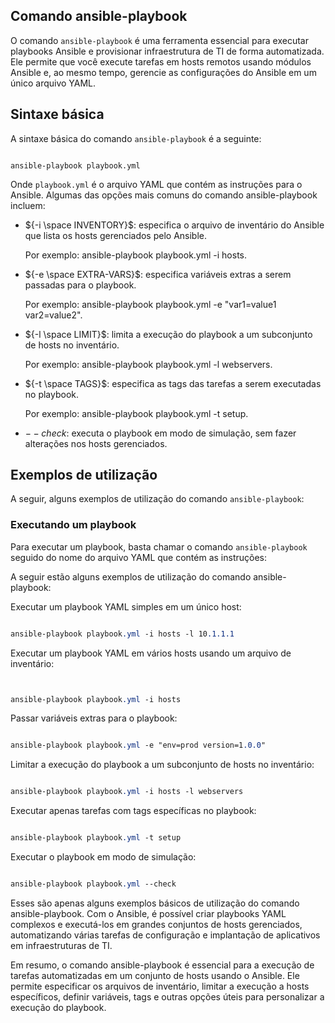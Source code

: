 Comando ansible-playbook
--------------------------------------------------

O comando `ansible-playbook` é uma ferramenta essencial para executar playbooks Ansible e provisionar infraestrutura de TI de forma automatizada. Ele permite que você execute tarefas em hosts remotos usando módulos Ansible e, ao mesmo tempo, gerencie as configurações do Ansible em um único arquivo YAML.

## Sintaxe básica

A sintaxe básica do comando `ansible-playbook` é a seguinte:
```console

ansible-playbook playbook.yml

```

Onde `playbook.yml` é o arquivo YAML que contém as instruções para o Ansible. Algumas das opções mais comuns do comando ansible-playbook incluem:



+ ${-i \space INVENTORY}$: especifica o arquivo de inventário do Ansible que lista os hosts gerenciados pelo Ansible. 
  
    Por exemplo:
    ansible-playbook playbook.yml -i hosts.

+ ${-e \space  EXTRA-VARS}$: especifica variáveis extras a serem passadas para o playbook. 
  
    Por exemplo: 
    ansible-playbook playbook.yml -e "var1=value1 var2=value2".

+ ${-l \space  LIMIT}$: limita a execução do playbook a um subconjunto de hosts no inventário. 
  
    Por exemplo: 
    ansible-playbook playbook.yml -l webservers.

+ ${-t \space  TAGS}$: especifica as tags das tarefas a serem executadas no playbook. 
  
    Por exemplo:
    ansible-playbook playbook.yml -t setup.

+ ${--check}$: executa o playbook em modo de simulação, sem fazer alterações nos hosts gerenciados.

## Exemplos de utilização

A seguir, alguns exemplos de utilização do comando `ansible-playbook`:

### Executando um playbook

Para executar um playbook, basta chamar o comando `ansible-playbook` seguido do nome do arquivo YAML que contém as instruções:

A seguir estão alguns exemplos de utilização do comando ansible-playbook:

Executar um playbook YAML simples em um único host:
```css

ansible-playbook playbook.yml -i hosts -l 10.1.1.1

```

Executar um playbook YAML em vários hosts usando um arquivo de inventário:
```css


ansible-playbook playbook.yml -i hosts

```

Passar variáveis extras para o playbook:
```css

ansible-playbook playbook.yml -e "env=prod version=1.0.0"

```

Limitar a execução do playbook a um subconjunto de hosts no inventário:
```css

ansible-playbook playbook.yml -i hosts -l webservers

```

Executar apenas tarefas com tags específicas no playbook:

```css

ansible-playbook playbook.yml -t setup

```

Executar o playbook em modo de simulação:
```css

ansible-playbook playbook.yml --check

```
Esses são apenas alguns exemplos básicos de utilização do comando ansible-playbook. Com o Ansible, é possível criar playbooks YAML complexos e executá-los em grandes conjuntos de hosts gerenciados, automatizando várias tarefas de configuração e implantação de aplicativos em infraestruturas de TI.

Em resumo, o comando ansible-playbook é essencial para a execução de tarefas automatizadas em um conjunto de hosts usando o Ansible. Ele permite especificar os arquivos de inventário, limitar a execução a hosts específicos, definir variáveis, tags e outras opções úteis para personalizar a execução do playbook.

